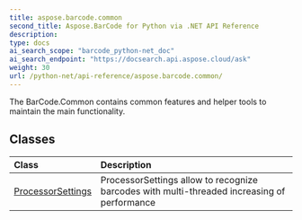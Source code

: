 ```yaml
---
title: aspose.barcode.common
second_title: Aspose.BarCode for Python via .NET API Reference
description: 
type: docs
ai_search_scope: "barcode_python-net_doc"
ai_search_endpoint: "https://docsearch.api.aspose.cloud/ask"
weight: 30
url: /python-net/api-reference/aspose.barcode.common/
---
```



The BarCode.Common contains common features and helper tools to maintain the main functionality.

## Classes
| Class | Description |
| :- | :- |
|[ProcessorSettings](/barcode/python-net/api-reference/aspose.barcode.common/processorsettings/)|ProcessorSettings allow to recognize barcodes with multi-threaded increasing of performance|
